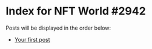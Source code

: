 # Index for NFT World #2942
Posts will be displayed in the order below:

- [Your first post](./001-first.md)


